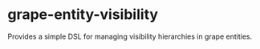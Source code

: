 grape-entity-visibility
=======================

Provides a simple DSL for managing visibility hierarchies in grape entities.
